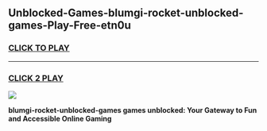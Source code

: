 
## Unblocked-Games-blumgi-rocket-unblocked-games-Play-Free-etn0u
<h3>
<a href="https://premium76.site?title=blumgi-rocket-unblocked-games&ref=18A">CLICK TO PLAY</a></h3>
<hr>

<h3>
<a href="https://premium76.site?title=blumgi-rocket-unblocked-games&ref=18A">CLICK 2 PLAY</a>
  
</h3>

<a href="https://premium76.site?title=blumgi-rocket-unblocked-games&ref=18A"><img src="https://clearcache.store/games.png"></a>


**blumgi-rocket-unblocked-games games unblocked: Your Gateway to Fun and Accessible Online Gaming**
